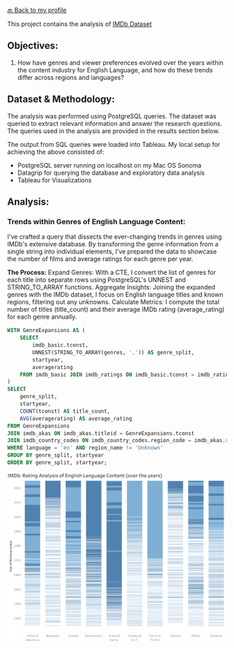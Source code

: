 [🔙 Back to my profile](https://shefaliisharma.github.io/)

<!-- TOC -->

<!-- TOC -->

This project contains the analysis of [IMDb Dataset](https://developer.imdb.com/non-commercial-datasets/)

## Objectives: 
1. How have genres and viewer preferences evolved over the years within the content industry for English Language, and how do these trends differ across regions and languages?


## Dataset & Methodology:
The analysis was performed using PostgreSQL queries. The dataset was queried to extract relevant information and answer the research questions. The queries used in the analysis are provided in the results section below.

The output from SQL queries were loaded into Tableau. My local setup for achieving the above consisted of: 

- PostgreSQL server running on localhost on my Mac OS Sonoma
- Datagrip for querying the database and exploratory data analysis
- Tableau for Visualizations

## Analysis:

### Trends within Genres of English Language Content:

I've crafted a query that dissects the ever-changing trends in genres using IMDb's extensive database. By transforming the genre information from a single string into individual elements, I’ve prepared the data to showcase the number of films and average ratings for each genre per year.

**The Process:**
Expand Genres: With a CTE, I convert the list of genres for each title into separate rows using PostgreSQL's UNNEST and STRING_TO_ARRAY functions.
Aggregate Insights: Joining the expanded genres with the IMDb dataset, I focus on English language titles and known regions, filtering out any unknowns.
Calculate Metrics: I compute the total number of titles (title_count) and their average IMDb rating (average_rating) for each genre annually.

```sql
WITH GenreExpansions AS (
    SELECT
        imdb_basic.tconst,
        UNNEST(STRING_TO_ARRAY(genres, ',')) AS genre_split,
        startyear,
        averagerating
    FROM imdb_basic JOIN imdb_ratings ON imdb_basic.tconst = imdb_ratings.tconst
)
SELECT
    genre_split,
    startyear,
    COUNT(tconst) AS title_count,
    AVG(averagerating) AS average_rating
FROM GenreExpansions
JOIN imdb_akas ON imdb_akas.titleid = GenreExpansions.tconst
JOIN imdb_country_codes ON imdb_country_codes.region_code = imdb_akas.region
WHERE language = 'en' AND region_name != 'Unknown'
GROUP BY genre_split, startyear
ORDER BY genre_split, startyear;
```

[![Visual01](assets/viz1.png)](https://public.tableau.com/views/IMDbdatasetGenreTimeSeries/Ratingsanalysisovertheyears?:language=en-US&:sid=&:display_count=n&:origin=viz_share_link)
